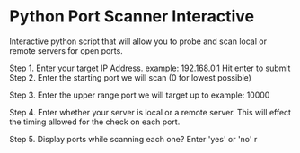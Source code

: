 # Python Port Scanner Interactive
Interactive python script that will allow you to probe and scan local or remote servers for open ports. 

Step 1. Enter your target IP Address. 
            example: 192.168.0.1
                  Hit enter to submit 
Step 2. Enter the starting port we will scan (0 for lowest possible)

Step 3. Enter the upper range port we will target up to 
            example: 10000
            
Step 4. Enter whether your server is local or a remote server. This will effect the timing allowed for the check on each port.
          

Step 5. Display ports while scanning each one? Enter 'yes' or 'no' 
          r 
